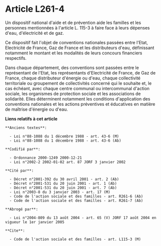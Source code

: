 # Article L261-4

Un dispositif national d'aide et de prévention aide les familles et les personnes mentionnées à l'article L. 115-3 à faire
face à leurs dépenses d'eau, d'électricité et de gaz.

Ce dispositif fait l'objet de conventions nationales passées entre l'Etat, Electricité de France, Gaz de France et les
distributeurs d'eau, définissant notamment le montant et les modalités de leurs concours financiers respectifs.

Dans chaque département, des conventions sont passées entre le représentant de l'Etat, les représentants d'Electricité de
France, de Gaz de France, chaque distributeur d'énergie ou d'eau, chaque collectivité territoriale ou groupement de
collectivités concerné qui le souhaite et, le cas échéant, avec chaque centre communal ou intercommunal d'action sociale, les
organismes de protection sociale et les associations de solidarité. Elles déterminent notamment les conditions d'application
des conventions nationales et les actions préventives et éducatives en matière de maîtrise d'énergie ou d'eau.

**Liens relatifs à cet article**

	**Anciens textes**:

	  - Loi n°88-1088 du 1 décembre 1988 - art. 43-6 (M)
	  - Loi n°88-1088 du 1 décembre 1988 - art. 43-6 (Ab)

	**Codifié par**:

	  - Ordonnance 2000-1249 2000-12-21
	  - Loi n°2002-2 2002-01-02 art. 87 JORF 3 janvier 2002

	**Cité par**:

	  - Décret n°2001-392 du 30 avril 2001 - art. 2 (Ab)
	  - Décret n°2001-531 du 20 juin 2001 - art. 1 (Ab)
	  - Décret n°2001-531 du 20 juin 2001 - art. 7 (Ab)
	  - Loi n°2003-8 du 3 janvier 2003 - art. 17 (M)
	  - Code de l'action sociale et des familles - art. R261-6 (Ab)
	  - Code de l'action sociale et des familles - art. R261-7 (Ab)

	**Abrogé par**:

	  - Loi n°2004-809 du 13 août 2004 - art. 65 (V) JORF 17 août 2004 en vigueur le 1er janvier 2005

	**Cite**:

	  - Code de l'action sociale et des familles - art. L115-3 (M)
